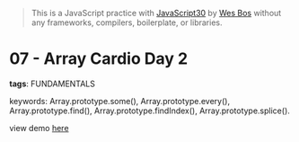 > This is a JavaScript practice with [JavaScript30](https://javascript30.com/) by [Wes Bos](https://github.com/wesbos) without any frameworks, compilers, boilerplate, or libraries.

# 07 - Array Cardio Day 2
**tags**: FUNDAMENTALS

keywords: Array.prototype.some(), Array.prototype.every(), Array.prototype.find(), Array.prototype.findIndex(), Array.prototype.splice().

view demo [here](https://gnovo.github.io/JS30/07-Array_Cardio_Day_2/index.html)